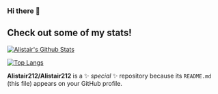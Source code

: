 ### Hi there 👋
## Check out some of my stats!
[![Alistair's Github Stats](https://github-readme-stats.vercel.app/api?username=Alistair212&count_private=true&theme=chartreuse-dark)](https://github.com/Alistair212)

[![Top Langs](https://github-readme-stats.vercel.app/api/top-langs/?username=Alistair212&layout=compact&theme=chartreuse-dark)](https://github.com/Alistair212)

**Alistair212/Alistair212** is a ✨ _special_ ✨ repository because its `README.md` (this file) appears on your GitHub profile.
